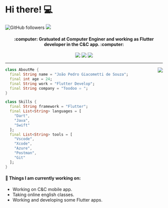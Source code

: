 # Hi there! :computer:

![GitHub followers](https://img.shields.io/github/followers/jpgSouza?label=Follow&style=social)
![](https://visitor-badge.glitch.me/badge?page_id=jpgSouza.jpgSouza)

<h4 align="center"> 
	:computer: Gratuated at Computer Enginer and working as Flutter developer in the C&C app. :computer:
</h4>

<p align="center">
  <a href="#" alt="Outlook">
  <img src="https://img.shields.io/badge/Microsoft_Outlook-0078D4?style=for-the-badge&logo=microsoft-outlook&logoColor=white&link=joao.souza@toodoo.com.br"/></a>

  <a href="https://www.linkedin.com/in/jpgsouza/" alt="Linkedin">
  <img src="https://img.shields.io/badge/LinkedIn-0077B5?style=for-the-badge&logo=linkedin&logoColor=white&link=https://www.linkedin.com/in/jpgsouza/"/></a>

  <a href="#" alt="Instagram">  
  <img src="https://img.shields.io/badge/Instagram-E4405F?style=for-the-badge&logo=instagram&logoColor=white&link=jpg_souza"/></a>
</p>

******

<img align='right' src="https://github-readme-stats.vercel.app/api/top-langs/?username=jpgSouza&hide=html&layout=compact=true&theme=tokyonight&hide_border=true"/></a>

```dart
class AboutMe {
  final String name = "João Pedro Giacometti de Souza";
  final int age = 24;
  final String work = "Flutter Develop";
  final String company = "Toodoo ♾️ ";
}

class Skills {
  final String framework = "Flutter";
  final List<String> languages = [
    "Dart",
    "Java",
    "Swift"
  ];
  final List<String> tools = [
    "Vscode",
    "Xcode",
    "Azure",
    "Postman",
    "Git"
  ];
}
```
#### 🌱 Things I am currently working on: 
- Working on C&C mobile app. 
- Taking online english classes. 
- Working and developing some Flutter apps. 
